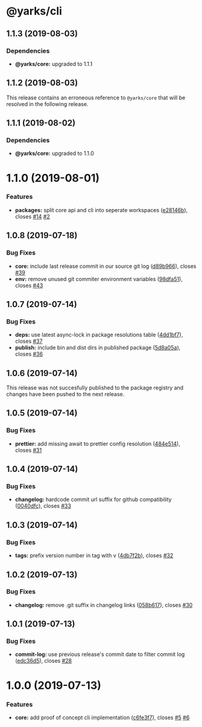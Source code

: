 # @yarks/cli

## 1.1.3 (2019-08-03)

### Dependencies

- **@yarks/core:** upgraded to 1.1.1

## 1.1.2 (2019-08-03)

This release contains an erroneous reference to `@yarks/core` that will be
resolved in the following release.

## 1.1.1 (2019-08-02)

### Dependencies

- **@yarks/core:** upgraded to 1.1.0

# 1.1.0 (2019-08-01)

### Features

- **packages:** split core api and cli into seperate workspaces
  ([e28146b](https://github.com/meatwallace/yarks/commit/e28146b)), closes
  [#14](https://github.com/meatwallace/yarks/issues/14)
  [#2](https://github.com/meatwallace/yarks/issues/2)

## 1.0.8 (2019-07-18)

### Bug Fixes

- **core:** include last release commit in our source git log
  ([d89b966](https://github.com/meatwallace/yarks/commit/d89b966)), closes
  [#39](https://github.com/meatwallace/yarks/issues/39)
- **env:** remove unused git commiter environment variables
  ([98dfa51](https://github.com/meatwallace/yarks/commit/98dfa51)), closes
  [#43](https://github.com/meatwallace/yarks/issues/43)

## 1.0.7 (2019-07-14)

### Bug Fixes

- **deps:** use latest async-lock in package resolutions table
  ([4dd1bf7](https://github.com/meatwallace/yarks/commit/4dd1bf7)), closes
  [#37](https://github.com/meatwallace/yarks/issues/37)
- **publish:** include bin and dist dirs in published package
  ([5d8a05a](https://github.com/meatwallace/yarks/commit/5d8a05a)), closes
  [#36](https://github.com/meatwallace/yarks/issues/36)

## 1.0.6 (2019-07-14)

This release was not succesfully published to the package registry and changes
have been pushed to the next release.

## 1.0.5 (2019-07-14)

### Bug Fixes

- **prettier:** add missing await to prettier config resolution
  ([484e514](https://github.com/meatwallace/release-workspaces/commit/484e514)),
  closes [#31](https://github.com/meatwallace/release-workspaces/issues/31)

## 1.0.4 (2019-07-14)

### Bug Fixes

- **changelog:** hardcode commit url suffix for github compatibility
  ([0040dfc](https://github.com/meatwallace/release-workspaces/commit/0040dfc)),
  closes [#33](https://github.com/meatwallace/release-workspaces/issues/33)

## 1.0.3 (2019-07-14)

### Bug Fixes

- **tags:** prefix version number in tag with v
  ([4db7f2b](https://github.com/meatwallace/release-workspaces/commit/4db7f2b)),
  closes [#32](https://github.com/meatwallace/release-workspaces/issues/32)

## 1.0.2 (2019-07-13)

### Bug Fixes

- **changelog:** remove .git suffix in changelog links
  ([058b617](https://github.com/meatwallace/release-workspaces/commit/058b617)),
  closes [#30](https://github.com/meatwallace/release-workspaces/issues/30)

## 1.0.1 (2019-07-13)

### Bug Fixes

- **commit-log:** use previous release's commit date to filter commit log
  ([edc36d5](https://github.com/meatwallace/release-workspaces/commit/edc36d5)),
  closes [#28](https://github.com/meatwallace/release-workspaces/issues/28)

# 1.0.0 (2019-07-13)

### Features

- **core:** add proof of concept cli implementation
  ([c6fe3f7](https://github.com/meatwallace/release-workspaces/commit/c6fe3f7)),
  closes [#5](https://github.com/meatwallace/release-workspaces/issues/5)
  [#6](https://github.com/meatwallace/release-workspaces/issues/6)
